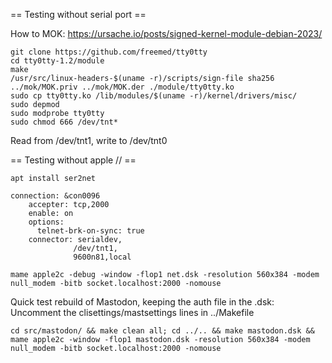 == Testing without serial port ==

How to MOK: https://ursache.io/posts/signed-kernel-module-debian-2023/
```
git clone https://github.com/freemed/tty0tty
cd tty0tty-1.2/module
make
/usr/src/linux-headers-$(uname -r)/scripts/sign-file sha256 ../mok/MOK.priv ../mok/MOK.der ./module/tty0tty.ko
sudo cp tty0tty.ko /lib/modules/$(uname -r)/kernel/drivers/misc/
sudo depmod
sudo modprobe tty0tty
sudo chmod 666 /dev/tnt*
```
Read from /dev/tnt1, write to /dev/tnt0

== Testing without apple // ==

```
apt install ser2net
```

```
connection: &con0096
    accepter: tcp,2000
    enable: on
    options:
      telnet-brk-on-sync: true
    connector: serialdev,
              /dev/tnt1,
              9600n81,local
```

```
mame apple2c -debug -window -flop1 net.dsk -resolution 560x384 -modem null_modem -bitb socket.localhost:2000 -nomouse
```

Quick test rebuild of Mastodon, keeping the auth file in the .dsk:
Uncomment the clisettings/mastsettings lines in ../Makefile
```
cd src/mastodon/ && make clean all; cd ../.. && make mastodon.dsk && mame apple2c -window -flop1 mastodon.dsk -resolution 560x384 -modem null_modem -bitb socket.localhost:2000 -nomouse
```
